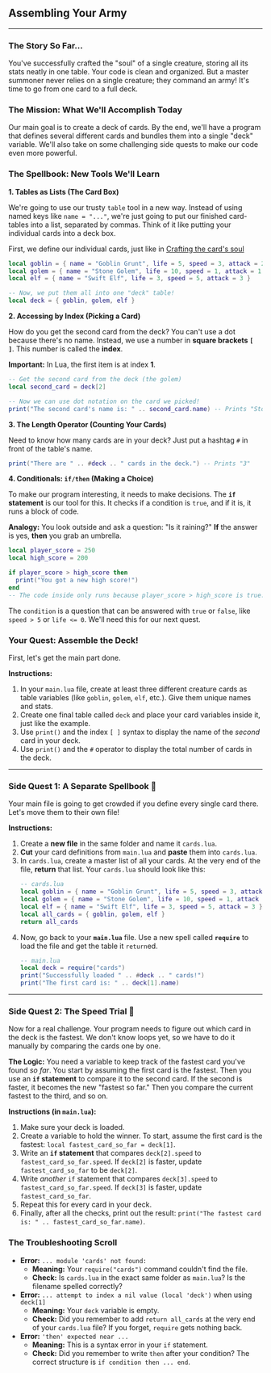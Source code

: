 ## Assembling Your Army

-----

### The Story So Far...

You've successfully crafted the "soul" of a single creature, storing all its stats neatly in one table. Your code is clean and organized. But a master summoner never relies on a single creature; they command an army\! It's time to go from one card to a full deck.

### The Mission: What We'll Accomplish Today

Our main goal is to create a deck of cards. By the end, we'll have a program that defines several different cards and bundles them into a single "deck" variable. We'll also take on some challenging side quests to make our code even more powerful.

### The Spellbook: New Tools We'll Learn

**1. Tables as Lists (The Card Box)**

We're going to use our trusty `table` tool in a new way. Instead of using named keys like `name = "..."`, we're just going to put our finished card-tables into a list, separated by commas. Think of it like putting your individual cards into a deck box.

First, we define our individual cards, just like in [Crafting the card's soul](#crafting-the-cards-soul)


```lua
local goblin = { name = "Goblin Grunt", life = 5, speed = 3, attack = 2 }
local golem = { name = "Stone Golem", life = 10, speed = 1, attack = 1 }
local elf = { name = "Swift Elf", life = 3, speed = 5, attack = 3 }

-- Now, we put them all into one "deck" table!
local deck = { goblin, golem, elf }
```

**2. Accessing by Index (Picking a Card)**

How do you get the second card from the deck? You can't use a dot because there's no name. Instead, we use a number in **square brackets `[ ]`**. This number is called the **index**.

**Important:** In Lua, the first item is at index **1**.

```lua
-- Get the second card from the deck (the golem)
local second_card = deck[2]

-- Now we can use dot notation on the card we picked!
print("The second card's name is: " .. second_card.name) -- Prints "Stone Golem"
```

**3. The Length Operator (Counting Your Cards)**

Need to know how many cards are in your deck? Just put a hashtag `#` in front of the table's name.

```lua
print("There are " .. #deck .. " cards in the deck.") -- Prints "3"
```

**4. Conditionals: `if/then` (Making a Choice)**

To make our program interesting, it needs to make decisions. The **`if` statement** is our tool for this. It checks if a condition is `true`, and if it is, it runs a block of code.

**Analogy:** You look outside and ask a question: "Is it raining?" **If** the answer is yes, **then** you grab an umbrella.

```lua
local player_score = 250
local high_score = 200

if player_score > high_score then
  print("You got a new high score!")
end
-- The code inside only runs because player_score > high_score is true.
```

The `condition` is a question that can be answered with `true` or `false`, like `speed > 5` or `life <= 0`. We'll need this for our next quest.

### Your Quest: Assemble the Deck\!

First, let's get the main part done.

**Instructions:**

1.  In your `main.lua` file, create at least three different creature cards as table variables (like `goblin`, `golem`, `elf`, etc.). Give them unique names and stats.
2.  Create one final table called `deck` and place your card variables inside it, just like the example.
3.  Use `print()` and the index `[ ]` syntax to display the name of the *second* card in your deck.
4.  Use `print()` and the `#` operator to display the total number of cards in the deck.

-----

### Side Quest 1: A Separate Spellbook 📜

Your main file is going to get crowded if you define every single card there. Let's move them to their own file\!

**Instructions:**

1.  Create a **new file** in the same folder and name it `cards.lua`.
2.  **Cut** your card definitions from `main.lua` and **paste** them into `cards.lua`.
3.  In `cards.lua`, create a master list of all your cards. At the very end of the file, **return** that list. Your `cards.lua` should look like this:
    ```lua
    -- cards.lua
    local goblin = { name = "Goblin Grunt", life = 5, speed = 3, attack = 2 }
    local golem = { name = "Stone Golem", life = 10, speed = 1, attack = 1 }
    local elf = { name = "Swift Elf", life = 3, speed = 5, attack = 3 }
    local all_cards = { goblin, golem, elf }
    return all_cards
    ```
4.  Now, go back to your **`main.lua`** file. Use a new spell called **`require`** to load the file and get the table it `return`ed.
    ```lua
    -- main.lua
    local deck = require("cards")
    print("Successfully loaded " .. #deck .. " cards!")
    print("The first card is: " .. deck[1].name)
    ```

-----

### Side Quest 2: The Speed Trial 💨

Now for a real challenge. Your program needs to figure out which card in the deck is the fastest. We don't know loops yet, so we have to do it manually by comparing the cards one by one.

**The Logic:**
You need a variable to keep track of the fastest card you've found *so far*. You start by assuming the first card is the fastest. Then you use an **`if` statement** to compare it to the second card. If the second is faster, it becomes the new "fastest so far." Then you compare the current fastest to the third, and so on.

**Instructions (in `main.lua`):**

1.  Make sure your deck is loaded.
2.  Create a variable to hold the winner. To start, assume the first card is the fastest: `local fastest_card_so_far = deck[1]`.
3.  Write an **`if` statement** that compares `deck[2].speed` to `fastest_card_so_far.speed`. If `deck[2]` is faster, update `fastest_card_so_far` to be `deck[2]`.
4.  Write *another* `if` statement that compares `deck[3].speed` to `fastest_card_so_far.speed`. If `deck[3]` is faster, update `fastest_card_so_far`.
5.  Repeat this for every card in your deck.
6.  Finally, after all the checks, print out the result: `print("The fastest card is: " .. fastest_card_so_far.name)`.

### The Troubleshooting Scroll

  * **Error:** `... module 'cards' not found:`
      * **Meaning:** Your `require("cards")` command couldn't find the file.
      * **Check:** Is `cards.lua` in the exact same folder as `main.lua`? Is the filename spelled correctly?
  * **Error:** `... attempt to index a nil value (local 'deck')` when using `deck[1]`
      * **Meaning:** Your `deck` variable is empty.
      * **Check:** Did you remember to add `return all_cards` at the very end of your `cards.lua` file? If you forget, `require` gets nothing back.
  * **Error:** `'then' expected near ...`
      * **Meaning:** This is a syntax error in your `if` statement.
      * **Check:** Did you remember to write `then` after your condition? The correct structure is `if condition then ... end`.

